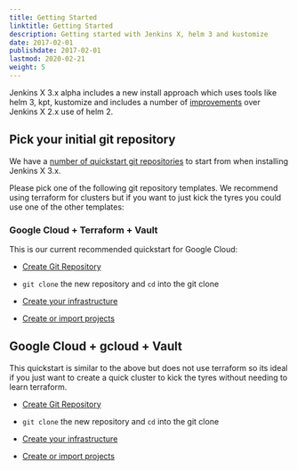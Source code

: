 ```yaml
---
title: Getting Started 
linktitle: Getting Started
description: Getting started with Jenkins X, helm 3 and kustomize
date: 2017-02-01
publishdate: 2017-02-01
lastmod: 2020-02-21
weight: 5
---
```


Jenkins X 3.x alpha includes a new install approach which uses tools like helm 3, kpt, kustomize and includes a number of [improvements](/docs/v3/guides/benefits/) over Jenkins X 2.x use of helm 2.

## Pick your initial git repository

We have a [number of quickstart git repositories](https://github.com/jx3-gitops-repositories) to start from when installing Jenkins X 3.x. 

Please pick one of the following git repository templates. We recommend using terraform for clusters but if you want to just kick the tyres you could use one of the other templates:


### Google Cloud + Terraform + Vault

This is our current recommended quickstart for Google Cloud:

*  <a href="https://github.com/jx3-gitops-repositories/jx3-gke-terraform-vault/generate" target="github" class="btn bg-primary text-light">Create Git Repository</a> 

* `git clone` the new repository and `cd`  into the git clone

*  <a href="https://github.com/jx3-gitops-repositories/jx3-gke-terraform-vault/blob/master/bin/README.md" 
    target="github" class="btn bg-primary text-light" 
    title="use your new git repository to create your cloud infrastructure and install Jenkins X">
    Create your infrastructure
  </a> 

*  <a href="https://github.com/jx3-gitops-repositories/jx3-gke-terraform-vault/README.md" class="btn bg-primary text-light">Create or import projects</a> 


## Google Cloud + gcloud + Vault 

This quickstart is similar to the above but does not use terraform so its ideal if you just want to create a quick cluster to kick the tyres without needing to learn terraform.

*  <a href="https://github.com/jx3-gitops-repositories/jx3-gke-gcloud-vault/generate" target="github" class="btn bg-primary text-light">Create Git Repository</a> 

* `git clone` the new repository and `cd`  into the git clone

*  <a href="https://github.com/jx3-gitops-repositories/jx3-gke-gcloud-vault/blob/master/bin/README.md" 
    target="github" class="btn bg-primary text-light" 
    title="use your new git repository to create your cloud infrastructure and install Jenkins X">
    Create your infrastructure
  </a> 

*  <a href="https://github.com/jx3-gitops-repositories/jx3-gke-gcloud-vault/README.md" class="btn bg-primary text-light">Create or import projects</a> 
